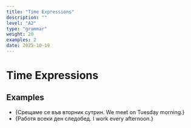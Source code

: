 ```yaml
---
title: "Time Expressions"
description: ""
level: "A2"
type: "grammar"
weight: 20
examples: 2
date: 2025-10-19
---
```


# Time Expressions



## Examples

- {Срещаме се във вторник сутрин. We meet on Tuesday morning.}
- {Работя всеки ден следобед. I work every afternoon.}

